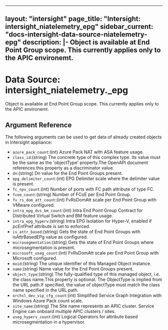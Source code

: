 
---
layout: "intersight"
page_title: "Intersight: intersight_niatelemetry_epg"
sidebar_current: "docs-intersight-data-source-niatelemetry-epg"
description: |-
Object is available at End Point Group scope. This currently applies only to the APIC environemt.
---

# Data Source: intersight_niatelemetry._epg
Object is available at End Point Group scope. This currently applies only to the APIC environemt.
## Argument Reference
The following arguments can be used to get data of already created objects in Intersight appliance:
* `azure_pack_count`:(int) Azure Pack NAT with ASA feature usage. 
* `class_id`:(string) The concrete type of this complex type. Its value must be the same as the 'objectType' property.The OpenAPI document references this property as a discriminator value. 
* `dn`:(string) Dn value for the End Point Groups present. 
* `epg_delimiter_count`:(int) EPG Delimiter scale where the delimiter value is present. 
* `fc_npv_count`:(int) Number of ports with FC path attribute of type FC. 
* `fcoe_count`:(string) Number of FCoE per End Point Group. 
* `fv_rs_dom_att_count`:(int) FvRsDomAtt scale per End Point Group with VMware configured. 
* `intra_epg_dvs_bm_count`:(int) Intra End Point Group Contract for Distributed Virtual Switch and BM feature usage. 
* `intra_epg_hyperv`:(string) Intra EPG Isolation for Hyper-V, enabled if pcEnfPref attribute is set to enforced. 
* `is_attr_based`:(string) Gets the state of End Point Groups with isAttrBasedEPg value as configured. 
* `microsegmentation`:(string) Gets the state of End Point Groups where microsegmentation is present. 
* `microsoft_useg_count`:(int) FvRsDomAtt scale per End Point Group with Microsoft configured. 
* `moid`:(string) The unique identifier of this Managed Object instance. 
* `name`:(string) Name value for the End Point Groups present. 
* `object_type`:(string) The fully-qualified type of this managed object, i.e. the class name.This property is optional. The ObjectType is implied from the URL path.If specified, the value of objectType must match the class name specified in the URL path. 
* `orchsl_dev_vip_cfg_count`:(int) Simplified Service Graph Integration with Windows Azure Pack count scale. 
* `site_name`:(string) The Site name represents an APIC cluster. Service Engine can onboard multiple APIC clusters / sites. 
* `useg_hyperv_count`:(int) Logical Operators for attribute based microsegmentation in a hypervisor. 
